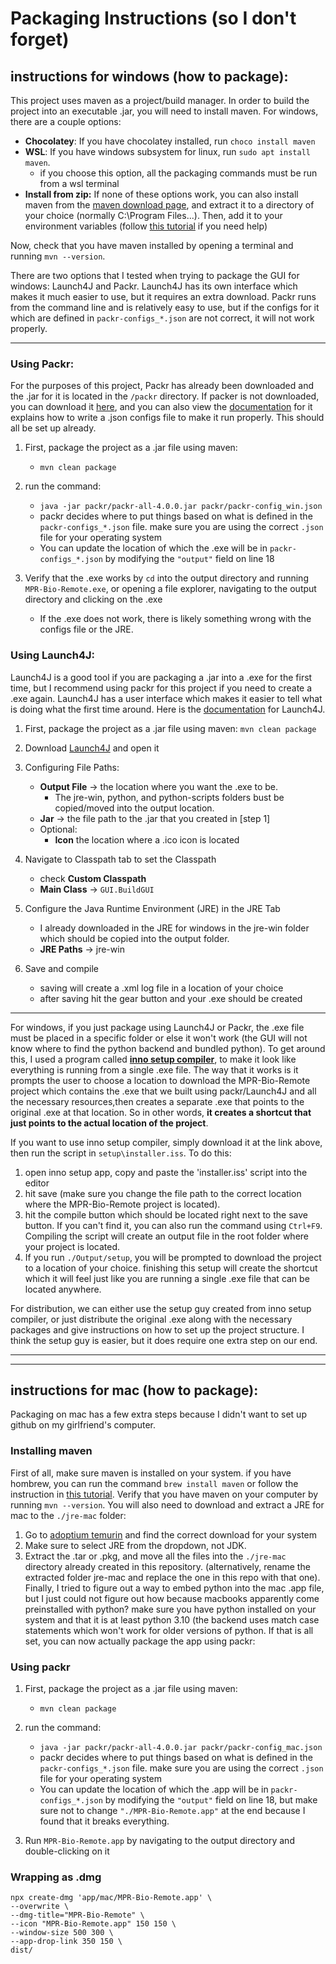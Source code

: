 # Packaging Instructions (so I don't forget)

## instructions for windows (how to package):
This project uses maven as a project/build manager. In order to build the project into an executable .jar, you will need to install maven. For windows, there are a couple options:
* **Chocolatey**: If you have chocolatey installed, run `choco install maven`
* **WSL**: If you have windows subsystem for linux, run `sudo apt install maven`.
    * if you choose this option, all the packaging commands must be run from a wsl terminal
* **Install from zip:** If none of these options work, you can also install maven from the [maven download page](https://maven.apache.org/download.cgi), and extract it to a directory of your choice (normally C:\Program Files\...). Then, add it to your environment variables (follow [this tutorial](https://phoenixnap.com/kb/install-maven-windows) if you need help)

Now, check that you have maven installed by opening a terminal and running `mvn --version`.

There are two options that I tested when trying to package the GUI for windows: Launch4J and Packr. Launch4J has its own interface which makes it much easier to use, but it requires an extra download. Packr runs from the command line and is relatively easy to use, but if the configs for it which are defined in `packr-configs_*.json` are not correct, it will not work properly.

---
### Using Packr:
For the purposes of this project, Packr has already been downloaded and the .jar for it is located in the `/packr` directory. If packer is not downloaded, you can download it [here](https://github.com/libgdx/packr/releases), and you can also view the [documentation](https://github.com/libgdx/packr) for it explains how to write a .json configs file to make it run properly. This should all be set up already.

1) First, package the project as a .jar file using maven:
    * ```mvn clean package```


2) run the command:
    * ```java -jar packr/packr-all-4.0.0.jar packr/packr-config_win.json```
    * packr decides where to put things based on what is defined in the `packr-configs_*.json` file. make sure you are using the correct `.json` file for your operating system
    * You can update the location of which the .exe will be in `packr-configs_*.json` by modifying the `"output"` field on line 18


3) Verify that the .exe works by `cd` into the output directory and running `MPR-Bio-Remote.exe`, or opening a file explorer, navigating to the output directory and clicking on the .exe
    * If the .exe does not work, there is likely something wrong with the configs file or the JRE.

### Using Launch4J:
Launch4J is a good tool if you are packaging a .jar into a .exe for the first time, but I recommend using packr for this project if you need to create a .exe again. Launch4J has a user interface which makes it easier to tell what is doing what the first time around. Here is the [documentation](https://launch4j.sourceforge.net/docs.html) for Launch4J.
1) First, package the project as a .jar file using maven:
   ```mvn clean package```


2) Download [Launch4J](https://sourceforge.net/projects/launch4j/files/launch4j-3/3.50/) and open it


3) Configuring File Paths:
    * **Output File** &rarr; the location where you want the .exe to be.
        * The jre-win, python, and python-scripts folders bust be copied/moved into the output location.
    * **Jar** &rarr; the file path to the .jar that you created in [step 1]
    * Optional:
        * **Icon** the location where a .ico icon is located


4) Navigate to Classpath tab to set the Classpath
    * check **Custom Classpath**
    * **Main Class** &rarr; `GUI.BuildGUI`


5) Configure the Java Runtime Environment (JRE) in the JRE Tab
    * I already downloaded in the JRE for windows in the jre-win folder which should be copied into the output folder.
    * **JRE Paths** &rarr; jre-win


6) Save and compile
    * saving will create a .xml log file in a location of your choice
    * after saving hit the gear button and your .exe should be created
---
For windows, if you just package using Launch4J or Packr, the .exe file must be placed in a specific folder or else it won't work (the GUI will not know where to find the python backend and bundled python). To get around this, I used a program called **[inno setup compiler](https://jrsoftware.org/isdl.php)**, to make it look like everything is running from a single .exe file. The way that it works is it prompts the user to choose a location to download the MPR-Bio-Remote project which contains the .exe that we built using packr/Launch4J and all the necessary resources,then creates a separate .exe that points to the original .exe at that location. So in other words, **it creates a shortcut that just points to the actual location of the project**.

If you want to use inno setup compiler, simply download it at the link above, then run the script in `setup\installer.iss`. To do this:
1) open inno setup app, copy and paste the 'installer.iss' script into the editor
2) hit save (make sure you change the file path to the correct location where the MPR-Bio-Remote project is located).
3) hit the compile button which should be located right next to the save button. If you can't find it, you can also run the command using `Ctrl+F9`. Compiling the script will create an output file in the root folder where your project is located.
4) If you run `./Output/setup`, you will be prompted to download the project to a location of your choice. finishing this setup will create the shortcut which it will feel just like you are running a single .exe file that can be located anywhere.

For distribution, we can either use the setup guy created from inno setup compiler, or just distribute the original .exe along with the necessary packages and give instructions on how to set up the project structure. I think the setup guy is easier, but it does require one extra step on our end.

---

---

## instructions for mac (how to package):
Packaging on mac has a few extra steps because I didn't want to set up github on my girlfriend's computer.
### Installing maven
First of all, make sure maven is installed on your system. if you have hombrew, you can run the command `brew install maven` or follow the instruction in [this tutorial](https://www.digitalocean.com/community/tutorials/install-maven-mac-os). Verify that you have maven on your computer by running `mvn --version`. You will also need to download and extract a JRE for mac to the `./jre-mac` folder:
1) Go to [adoptium temurin](https://adoptium.net/temurin/releases/?os=any&arch=any&version=21) and find the correct download for your system
2) Make sure to select JRE from the dropdown, not JDK.
3) Extract the .tar or .pkg, and move all the files into the `./jre-mac` directory already created in this repository. (alternatively, rename the extracted folder jre-mac and replace the one in this repo with that one).
   Finally, I tried to figure out a way to embed python into the mac .app file, but I just could not figure out how because macbooks apparently come preinstalled with python? make sure you have python installed on your system and that it is at least python 3.10 (the backend uses match case statements which won't work for older versions of python. If that is all set, you can now actually package the app using packr:

### Using packr
1) First, package the project as a .jar file using maven:
    * ```mvn clean package```


2) run the command:
    * ```java -jar packr/packr-all-4.0.0.jar packr/packr-config_mac.json```
    * packr decides where to put things based on what is defined in the `packr-configs_*.json` file. make sure you are using the correct `.json` file for your operating system
    * You can update the location of which the .app will be in `packr-configs_*.json` by modifying the `"output"` field on line 18, but make sure not to change `"./MPR-Bio-Remote.app"` at the end because I found that it breaks everything.

3) Run `MPR-Bio-Remote.app` by navigating to the output directory and double-clicking on it

[//]: # (I wasn't able to do that much testing for the app on mac, and I am a bit skeptical that everything is actually included in the .app because where do the resources even go? are they contained inside the .app? Also, the SetupWizard creates a host_config.properties file which contains the file path to where profiles are stored and where data will be synced to but i don't know where that ends upp with the mac app because in windows it just goes into the project directory... Anyways, I am hoping that as long as your python is up-to-date it works as it should.)

### Wrapping as .dmg
```
npx create-dmg 'app/mac/MPR-Bio-Remote.app' \
--overwrite \
--dmg-title="MPR-Bio-Remote" \
--icon "MPR-Bio-Remote.app" 150 150 \
--window-size 500 300 \
--app-drop-link 350 150 \
dist/
```
